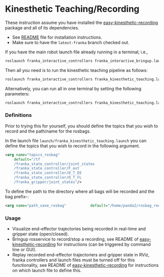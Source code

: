# Kinesthetic Teaching/Recording

These instruction assume you have installed the [easy-kinesthetic-recording](https://github.com/nbfigueroa/easy-kinesthetic-recording) package and all of its dependencies. 
- See [README](https://github.com/nbfigueroa/easy-kinesthetic-recording/blob/latest-franka/README.md) file for installation instructions.  
- Make sure to have the ``latest-franka`` branch checked out. 

If you have the main robot launch file already running in a terminal; i.e.,
```bash
roslaunch franka_interactive_controllers franka_interactive_bringup.launch
```

Then all you need is to run the kinesthetic teaching pipeline as follows:
```bash
roslaunch franka_interactive_controllers franka_kinesthetic_teaching.launch
```

Alternatively, you can run all in one terminal by setting the following parameters:
```bash
roslaunch franka_interactive_controllers franka_kinesthetic_teaching.launch load_franka_control:=true
```

### Definitions
Prior to trying this for yourself, you should define the topics that you wish to record and the path/name for the rosbags.

In the launch file ```launch/franka_kinesthetic_teaching.launch``` you can define the topics that you wish to record in the following argument.
```xml  
<arg name="topics_rosbag"       
    default="/tf 
    /franka_state_controller/joint_states 
    /franka_state_controller/F_ext 
    /franka_state_controller/O_T_EE 
    /franka_state_controller/O_T_FL 
    /franka_gripper/joint_states"/>
```
To define the path to the directory where all bags will be recorded and the bag prefix-:
```xml
<arg name="path_save_rosbag"           default="/home/panda2/rosbag_recordings/cooking/"/>  
```


### Usage
- Visualize end-effector trajectories being recorded in real-time and gripper state (open/closed).
- Bringup rosservice to record/stop a recording, see README of [easy-kinesthetic-recording](https://github.com/nbfigueroa/easy-kinesthetic-recording) for instructions (can be triggered by command line or GUI).
- Replay recorded end-effector trajectoriers and gripper state in RViz, franka controllers and launch files must be turned off for this functionality, see README of [easy-kinesthetic-recording](https://github.com/nbfigueroa/easy-kinesthetic-recording) for instructions on which launch file to define this.
